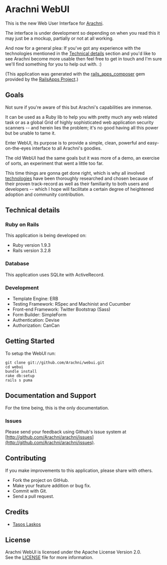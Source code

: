 # Arachni WebUI

This is the new Web User Interface for [Arachni](https://github.com/Arachni/arachni).

The interface is under development so depending on when you read this it may just
be a mockup, partially or not at all working.

And now for a general plea:
If you've got any experience with the technologies mentioned in the [Technical details](#technical-details)
section and you'd like to see Arachni become more usable then feel free to get in touch and
I'm sure we'll find something for you to help out with. :)

(This application was generated with the [rails_apps_composer](https://github.com/RailsApps/rails_apps_composer) gem provided by the [RailsApps Project](http://railsapps.github.com/).)

## Goals

Not sure if you're aware of this but Arachni's capabilities are immense.

It can be used as a Ruby lib to help you with pretty much any web related task or
as a global Grid of highly sophisticated web application security scanners -- and herein
lies the problem; it's no good having all this power but be unable to tame it.

Enter WebUI, its purpose is to provide a simple, clean, powerful and easy-on-the-eyes
interface to all Arachni's goodies.

The old WebUI had the same goals but it was more of a demo, an exercise of sorts,
an experiment that went a little too far.

This time things are gonna get done right, which is why all involved [technologies](#technical-details)
have been thoroughly researched and chosen because of their proven track-record
as well as their familiarity to both users and developers -- which I hope will
facilitate a certain degree of heightened adoption and community contribution.

## Technical details

### Ruby on Rails

This application is being developed on:

* Ruby version 1.9.3
* Rails version 3.2.8

### Database

This application uses SQLite with ActiveRecord.

### Development

* Template Engine: ERB
* Testing Framework: RSpec and Machinist and Cucumber
* Front-end Framework: Twitter Bootstrap (Sass)
* Form Builder: SimpleForm
* Authentication: Devise
* Authorization: CanCan

## Getting Started

To setup the WebUI run:

```
git clone git://github.com/Arachni/webui.git
cd webui
bundle install
rake db:setup
rails s puma
```

## Documentation and Support

For the time being, this is the only documentation.

### Issues

Please send your feedback using Github's issue system at
[http://github.com/Arachni/arachni/issues](http://github.com/Arachni/arachni/issues).

## Contributing

If you make improvements to this application, please share with others.

* Fork the project on GitHub.
* Make your feature addition or bug fix.
* Commit with Git.
* Send a pull request.

## Credits

* [Tasos Laskos](https://github.com/Zapotek)

## License

Arachni WebUI is licensed under the Apache License Version 2.0.<br/>
See the [LICENSE](file.LICENSE.html) file for more information.
